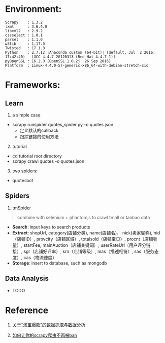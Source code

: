 
Environment:
============

```
Scrapy    : 1.3.2
lxml      : 3.6.4.0
libxml2   : 2.9.2
cssselect : 1.0.1
parsel    : 1.1.0
w3lib     : 1.17.0
Twisted   : 17.1.0
Python    : 2.7.12 |Anaconda custom (64-bit)| (default, Jul  2 2016, 17:42:40) - [GCC 4.4.7 20120313 (Red Hat 4.4.7-1)]
pyOpenSSL : 16.2.0 (OpenSSL 1.0.2j  26 Sep 2016)
Platform  : Linux-4.4.0-57-generic-x86_64-with-debian-stretch-sid
```

Frameworks:
==========

Learn
-----

1. a simple case

* scrapy runspider quotes_spider.py -o quotes.json
  * 定义默认的callback
  * 跟踪链接的使用方法

2. tutorial

* cd tutorial root directory
* scrapy crawl quotes -o quotes.json

3. two spiders:

* quotesbot


Spiders
-------

1. tmSpider

> combine with selenium + phantomjs to crawl tmall or taobao data

* **Search**: input keys to search products
* **Extract**: shopUrl, category(店铺分类), name(店铺名)， nick(卖家昵称), nid（店铺ID）, provcity（店铺区域）, totalsold（店铺宝贝）, procnt（店铺销量）, startFee, mainAuction（店铺关键词）, userRateUrl（用户评分链接）, sgr（店铺好评率）, srn（店铺等级）, mas（描述相符）, sas（服务态度）, cas（物流速度）
* **Storage**: insert to database, such as mongodb


Data Analysis
-------------

* TODO




Reference
========

1. [关于“淘宝爆款”的数据抓取与数据分析](http://blog.csdn.net/u012150179/article/details/37306629)

2. [如何让你的scrapy爬虫不再被ban](http://www.cnblogs.com/rwxwsblog/p/4575894.html)